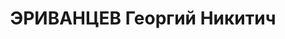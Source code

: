 ---
title: ЭРИВАНЦЕВ Георгий Никитич
description: "Род. в 1881, Астрахань, армянин, обр.: высшее, б/п. Проживал: Москва,\
  \ ул. Петровка, д. 17, кв. 87. Врач 1-й объединенной московской поликлиники Наркомата\
  \ путей сообщения СССР. \n  Арестован 23.09.1937. Обв. в участии в к.-р. террористической\
  \ повстанческой организации. Приговор: ВК ВС СССР, 01.11.1937 – ВМН. Расстрелян\
  \ 01.11.1937, г.Москва. \n  Реабилитирован ВК ВС СССР 20.10.1956"
---